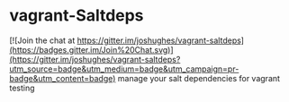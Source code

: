 # vagrant-Saltdeps

[![Join the chat at https://gitter.im/joshughes/vagrant-saltdeps](https://badges.gitter.im/Join%20Chat.svg)](https://gitter.im/joshughes/vagrant-saltdeps?utm_source=badge&utm_medium=badge&utm_campaign=pr-badge&utm_content=badge)
manage your salt dependencies for vagrant testing
